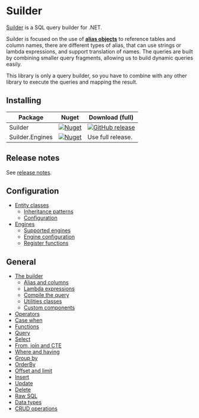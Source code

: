 # Suilder
[Suilder](https://github.com/Ropticus/Suilder) is a SQL query builder for .NET.

Suilder is focused on the use of [**alias objects**](general/builder.md#alias-objects) to reference tables and column names, there are different types of alias, that can use strings or lambda expressions, and support translation of names. The queries are built by combining smaller query fragments, allowing us to build dynamic queries easily.

This library is only a query builder, so you have to combine with any other library to execute the queries and mapping the result.

## Installing

Package | Nuget | Download (full) |
--------|-------|----------|
Suilder | [![Nuget](https://img.shields.io/nuget/v/Suilder?logo=nuget)](https://www.nuget.org/packages/Suilder/) | [![GitHub release](https://img.shields.io/github/release/Ropticus/Suilder?logo=github)](https://github.com/Ropticus/Suilder/releases/latest) |
Suilder.Engines | [![Nuget](https://img.shields.io/nuget/v/Suilder.Engines?logo=nuget)](https://www.nuget.org/packages/Suilder.Engines/) | Use full release. |

## Release notes
See [release notes](releases/releases.md).

## Configuration
* [Entity classes](configuration/entity-classes.md)
    * [Inheritance patterns](configuration/entity-classes.md#inheritance-patterns)
    * [Configuration](configuration/entity-classes.md#configuration)
* [Engines](configuration/engines.md)
    * [Supported engines](configuration/engines.md#supported-engines)
    * [Engine configuration](configuration/engines.md#engine-configuration)
    * [Register functions](configuration/engines.md#register-functions)

## General
* [The builder](general/builder.md)
    * [Alias and columns](general/builder.md#alias-objects)
    * [Lambda expressions](general/builder.md#lambda-expressions)
    * [Compile the query](general/builder.md#compile-the-query)
    * [Utilities classes](general/builder.md#utilities-classes)
    * [Custom components](general/builder.md#custom-components)
* [Operators](general/operators.md)
* [Case when](general/case-when.md)
* [Functions](general/functions.md)
* [Query](general/query.md)
* [Select](general/select.md)
* [From, join and CTE](general/from-join-cte.md)
* [Where and having](general/where-having.md)
* [Group by](general/group-by.md)
* [OrderBy](general/order-by.md)
* [Offset and limit](general/offset.md)
* [Insert](general/insert.md)
* [Update](general/update.md)
* [Delete](general/delete.md)
* [Raw SQL](general/raw-sql.md)
* [Data types](general/data-types.md)
* [CRUD operations](general/crud.md)